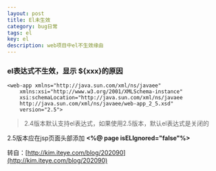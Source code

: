 ```yaml
---
layout: post
title: El未生效
category: bug日常
tags: el
key: el
description: web项目中el不生效缘由
---
```


### el表达式不生效，显示 ${xxx}的原因

	<web-app xmlns="http://java.sun.com/xml/ns/javaee"
    	xmlns:xsi="http://www.w3.org/2001/XMLSchema-instance"
    	xsi:schemaLocation="http://java.sun.com/xml/ns/javaee
    	http://java.sun.com/xml/ns/javaee/web-app_2_5.xsd" 
		version="2.5">

> 2.4版本默认支持el表达式，如果使用2.5版本，默认el表达式是关闭的

2.5版本应在jsp页面头部添加 **<%@ page isELIgnored="false"%>**

转自：[http://kim.iteye.com/blog/202090](http://kim.iteye.com/blog/202090)